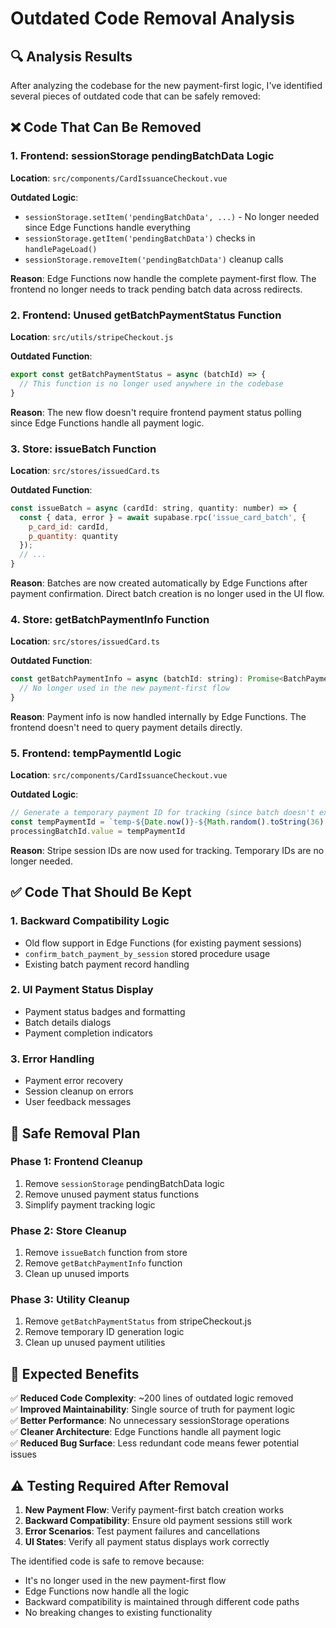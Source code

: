 # Outdated Code Removal Analysis

## 🔍 Analysis Results

After analyzing the codebase for the new payment-first logic, I've identified several pieces of outdated code that can be safely removed:

## ❌ Code That Can Be Removed

### 1. **Frontend: sessionStorage pendingBatchData Logic**
**Location**: `src/components/CardIssuanceCheckout.vue`

**Outdated Logic**:
- `sessionStorage.setItem('pendingBatchData', ...)` - No longer needed since Edge Functions handle everything
- `sessionStorage.getItem('pendingBatchData')` checks in `handlePageLoad()`
- `sessionStorage.removeItem('pendingBatchData')` cleanup calls

**Reason**: Edge Functions now handle the complete payment-first flow. The frontend no longer needs to track pending batch data across redirects.

### 2. **Frontend: Unused getBatchPaymentStatus Function**
**Location**: `src/utils/stripeCheckout.js`

**Outdated Function**:
```javascript
export const getBatchPaymentStatus = async (batchId) => {
  // This function is no longer used anywhere in the codebase
}
```

**Reason**: The new flow doesn't require frontend payment status polling since Edge Functions handle all payment logic.

### 3. **Store: issueBatch Function**
**Location**: `src/stores/issuedCard.ts`

**Outdated Function**:
```javascript
const issueBatch = async (cardId: string, quantity: number) => {
  const { data, error } = await supabase.rpc('issue_card_batch', {
    p_card_id: cardId,
    p_quantity: quantity
  });
  // ...
}
```

**Reason**: Batches are now created automatically by Edge Functions after payment confirmation. Direct batch creation is no longer used in the UI flow.

### 4. **Store: getBatchPaymentInfo Function**
**Location**: `src/stores/issuedCard.ts`

**Outdated Function**:
```javascript
const getBatchPaymentInfo = async (batchId: string): Promise<BatchPayment | null> => {
  // No longer used in the new payment-first flow
}
```

**Reason**: Payment info is now handled internally by Edge Functions. The frontend doesn't need to query payment details directly.

### 5. **Frontend: tempPaymentId Logic**
**Location**: `src/components/CardIssuanceCheckout.vue`

**Outdated Logic**:
```javascript
// Generate a temporary payment ID for tracking (since batch doesn't exist yet)
const tempPaymentId = `temp-${Date.now()}-${Math.random().toString(36).substr(2, 9)}`
processingBatchId.value = tempPaymentId
```

**Reason**: Stripe session IDs are now used for tracking. Temporary IDs are no longer needed.

## ✅ Code That Should Be Kept

### 1. **Backward Compatibility Logic**
- Old flow support in Edge Functions (for existing payment sessions)
- `confirm_batch_payment_by_session` stored procedure usage
- Existing batch payment record handling

### 2. **UI Payment Status Display**
- Payment status badges and formatting
- Batch details dialogs
- Payment completion indicators

### 3. **Error Handling**
- Payment error recovery
- Session cleanup on errors
- User feedback messages

## 🚀 Safe Removal Plan

### **Phase 1: Frontend Cleanup**
1. Remove `sessionStorage` pendingBatchData logic
2. Remove unused payment status functions
3. Simplify payment tracking logic

### **Phase 2: Store Cleanup**
1. Remove `issueBatch` function from store
2. Remove `getBatchPaymentInfo` function
3. Clean up unused imports

### **Phase 3: Utility Cleanup**
1. Remove `getBatchPaymentStatus` from stripeCheckout.js
2. Remove temporary ID generation logic
3. Clean up unused payment utilities

## 🎯 Expected Benefits

✅ **Reduced Code Complexity**: ~200 lines of outdated logic removed  
✅ **Improved Maintainability**: Single source of truth for payment logic  
✅ **Better Performance**: No unnecessary sessionStorage operations  
✅ **Cleaner Architecture**: Edge Functions handle all payment logic  
✅ **Reduced Bug Surface**: Less redundant code means fewer potential issues

## ⚠️ Testing Required After Removal

1. **New Payment Flow**: Verify payment-first batch creation works
2. **Backward Compatibility**: Ensure old payment sessions still work
3. **Error Scenarios**: Test payment failures and cancellations
4. **UI States**: Verify all payment status displays work correctly

The identified code is safe to remove because:
- It's no longer used in the new payment-first flow
- Edge Functions now handle all the logic
- Backward compatibility is maintained through different code paths
- No breaking changes to existing functionality
